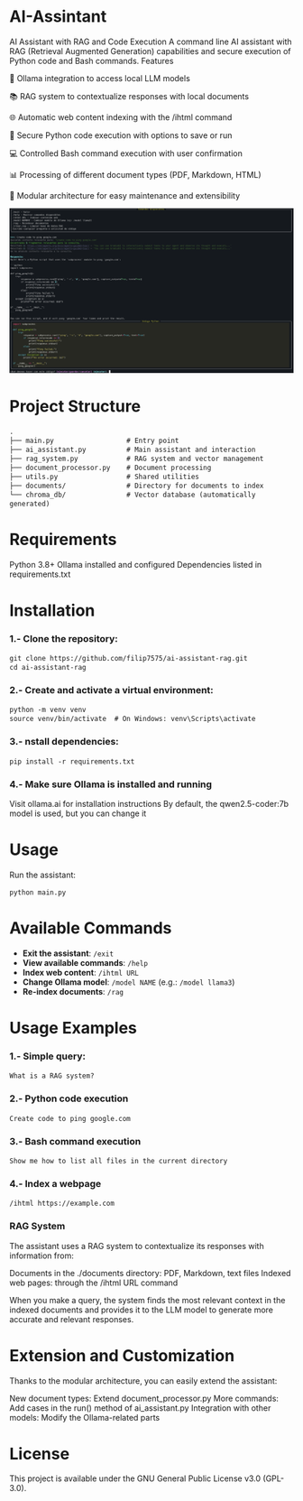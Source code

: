# AI-Assintant
AI Assistant with RAG and Code Execution
A command line AI assistant with RAG (Retrieval Augmented Generation) capabilities and secure execution of Python code and Bash commands.
Features

🤖 Ollama integration to access local LLM models

📚 RAG system to contextualize responses with local documents

🌐 Automatic web content indexing with the /ihtml command

🐍 Secure Python code execution with options to save or run

💻 Controlled Bash command execution with user confirmation

📊 Processing of different document types (PDF, Markdown, HTML)

🔄 Modular architecture for easy maintenance and extensibility

![Captura de la consola del asistente](./Console.png)

# Project Structure

```
.
├── main.py                  # Entry point
├── ai_assistant.py          # Main assistant and interaction
├── rag_system.py            # RAG system and vector management
├── document_processor.py    # Document processing
├── utils.py                 # Shared utilities
├── documents/               # Directory for documents to index
└── chroma_db/               # Vector database (automatically generated)
```

# Requirements

Python 3.8+
Ollama installed and configured
Dependencies listed in requirements.txt

# Installation

### 1.- Clone the repository:
```
git clone https://github.com/filip7575/ai-assistant-rag.git
cd ai-assistant-rag
```

### 2.- Create and activate a virtual environment:

```
python -m venv venv
source venv/bin/activate  # On Windows: venv\Scripts\activate
```
### 3.- nstall dependencies:
```
pip install -r requirements.txt
```
### 4.- Make sure Ollama is installed and running

Visit ollama.ai for installation instructions
By default, the qwen2.5-coder:7b model is used, but you can change it



# Usage
Run the assistant:
```
python main.py
```

# Available Commands

- **Exit the assistant**: `/exit`
- **View available commands**: `/help`
- **Index web content**: `/ihtml URL`
- **Change Ollama model**: `/model NAME` (e.g.: `/model llama3`)
- **Re-index documents**: `/rag`

# Usage Examples

### 1.- Simple query:
```
What is a RAG system?
```

### 2.- Python code execution
```
Create code to ping google.com
```

### 3.- Bash command execution
```
Show me how to list all files in the current directory
```

### 4.- Index a webpage
```
/ihtml https://example.com
```

### RAG System
The assistant uses a RAG system to contextualize its responses with information from:

Documents in the ./documents directory: PDF, Markdown, text files
Indexed web pages: through the /ihtml URL command

When you make a query, the system finds the most relevant context in the indexed documents and provides it to the LLM model to generate more accurate and relevant responses.

# Extension and Customization
Thanks to the modular architecture, you can easily extend the assistant:

New document types: Extend document_processor.py
More commands: Add cases in the run() method of ai_assistant.py
Integration with other models: Modify the Ollama-related parts

# License
This project is available under the GNU General Public License v3.0 (GPL-3.0).
